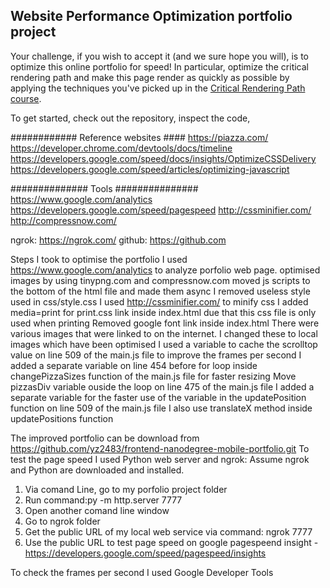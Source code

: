 ## Website Performance Optimization portfolio project

Your challenge, if you wish to accept it (and we sure hope you will), is to optimize this online portfolio for speed! In particular, optimize the critical rendering path and make this page render as quickly as possible by applying the techniques you've picked up in the [Critical Rendering Path course](https://www.udacity.com/course/ud884).

To get started, check out the repository, inspect the code,


############ Reference websites ####
https://piazza.com/
https://developer.chrome.com/devtools/docs/timeline
https://developers.google.com/speed/docs/insights/OptimizeCSSDelivery
https://developers.google.com/speed/articles/optimizing-javascript


############## Tools ###############
https://www.google.com/analytics
https://developers.google.com/speed/pagespeed
http://cssminifier.com/
http://compressnow.com/

ngrok: https://ngrok.com/
github: https://github.com

Steps I took to optimise the portfolio
I used https://www.google.com/analytics to analyze porfolio web page.
optimised images by using tinypng.com and compressnow.com
moved js scripts to the bottom of the html file and made them async
I removed useless style used in css/style.css
I used http://cssminifier.com/ to minify css 
I added media=print for print.css link inside index.html due that this css file is only used when printing
Removed google font link inside index.html
There were various images that were linked to on the internet. I changed these to local images which have been optimised
I used a variable to cache the scrolltop value on line 509 of the main.js file to improve the frames per second
I added a separate variable on line 454 before for loop inside changePizzaSizes function of the main.js file for faster resizing
Move pizzasDiv variable ouside the loop on line 475 of the main.js file
I added a separate variable for the faster use of the variable in the updatePosition function on line 509 of the main.js file
I also use translateX method inside updatePositions function


The improved portfolio can be download from https://github.com/yz2483/frontend-nanodegree-mobile-portfolio.git
To test the page speed I used Python web server and ngrok:
Assume ngrok and Python are downloaded and installed.
1. Via comand Line, go to my porfolio project folder
2. Run command:py -m http.server 7777
3. Open another comand line window
4. Go to ngrok folder
5. Get the public URL of my local web service via command: ngrok 7777 
6. Use the public URL to test page speed on google pagespeend insight - https://developers.google.com/speed/pagespeed/insights

To check the frames per second I used Google Developer Tools
